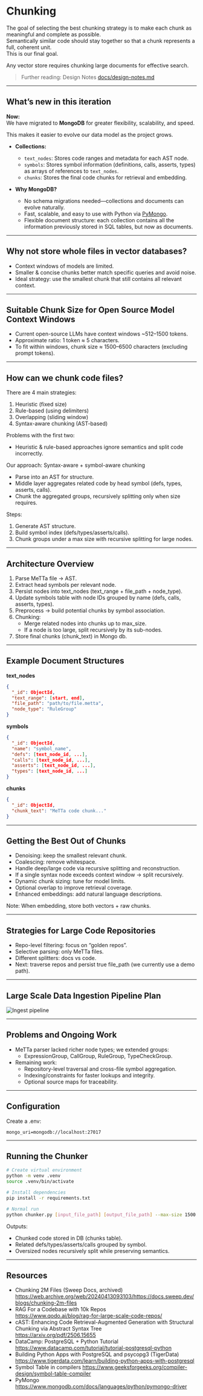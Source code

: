 # Chunking

The goal of selecting the best chunking strategy is to make each chunk as meaningful and complete as possible.  
Semantically similar code should stay together so that a chunk represents a full, coherent unit.  
This is our final goal.

Any vector store requires chunking large documents for effective search.

> Further reading: Design Notes [docs/design-notes.md](docs/design-notes.md)

---

## What’s new in this iteration

**Now:**  
We have migrated to **MongoDB** for greater flexibility, scalability, and speed.  

This makes it easier to evolve our data model as the project grows.

- **Collections:**  
  - `text_nodes`: Stores code ranges and metadata for each AST node.
  - `symbols`: Stores symbol information (definitions, calls, asserts, types) as arrays of references to `text_nodes`.
  - `chunks`: Stores the final code chunks for retrieval and embedding.

- **Why MongoDB?**
  - No schema migrations needed—collections and documents can evolve naturally.
  - Fast, scalable, and easy to use with Python via [PyMongo](https://www.mongodb.com/docs/languages/python/pymongo-driver).
  - Flexible document structure: each collection contains all the information previously stored in SQL tables, but now as documents.

---

## Why not store whole files in vector databases?

- Context windows of models are limited.
- Smaller & concise chunks better match specific queries and avoid noise.
- Ideal strategy: use the smallest chunk that still contains all relevant context.

---

## Suitable Chunk Size for Open Source Model Context Windows

- Current open-source LLMs have context windows ~512–1500 tokens.
- Approximate ratio: 1 token ≈ 5 characters.
- To fit within windows, chunk size ≈ 1500–6500 characters (excluding prompt tokens).

---

## How can we chunk code files?

There are 4 main strategies:

1. Heuristic (fixed size)  
2. Rule-based (using delimiters)  
3. Overlapping (sliding window)  
4. Syntax-aware chunking (AST-based)

Problems with the first two:
- Heuristic & rule-based approaches ignore semantics and split code incorrectly.

Our approach: Syntax-aware + symbol-aware chunking
- Parse into an AST for structure.
- Middle layer aggregates related code by head symbol (defs, types, asserts, calls).
- Chunk the aggregated groups, recursively splitting only when size requires.

Steps:
1. Generate AST structure.
2. Build symbol index (defs/types/asserts/calls).
3. Chunk groups under a max size with recursive splitting for large nodes.

---

## Architecture Overview

1. Parse MeTTa file → AST.
2. Extract head symbols per relevant node.
3. Persist nodes into text_nodes (text_range + file_path + node_type).
4. Update symbols table with node IDs grouped by name (defs, calls, asserts, types).
5. Preprocess → build potential chunks by symbol association.
6. Chunking:
   - Merge related nodes into chunks up to max_size.
   - If a node is too large, split recursively by its sub-nodes.
7. Store final chunks (chunk_text) in Mongo db.

---

## Example Document Structures

**text_nodes**
```json
{
  "_id": ObjectId,
  "text_range": [start, end],
  "file_path": "path/to/file.metta",
  "node_type": "RuleGroup"
}
```

**symbols**
```json
{
  "_id": ObjectId,
  "name": "symbol_name",
  "defs": [text_node_id, ...],
  "calls": [text_node_id, ...],
  "asserts": [text_node_id, ...],
  "types": [text_node_id, ...]
}
```

**chunks**
```json
{
  "_id": ObjectId,
  "chunk_text": "MeTTa code chunk..."
}
```
---

## Getting the Best Out of Chunks

- Denoising: keep the smallest relevant chunk.
- Coalescing: remove whitespace.
- Handle deep/large code via recursive splitting and reconstruction.
- If a single syntax node exceeds context window → split recursively.
- Dynamic chunk sizing: tune for model limits.
- Optional overlap to improve retrieval coverage.
- Enhanced embeddings: add natural language descriptions.

Note: When embedding, store both vectors + raw chunks.

---

## Strategies for Large Code Repositories

- Repo-level filtering: focus on “golden repos”.
- Selective parsing: only MeTTa files.
- Different splitters: docs vs code.
- Next: traverse repos and persist true file_path (we currently use a demo path).

---

## Large Scale Data Ingestion Pipeline Plan

![Ingest pipeline](docs/ingest-pipeline.png)

---

## Problems and Ongoing Work

- MeTTa parser lacked richer node types; we extended groups:
  - ExpressionGroup, CallGroup, RuleGroup, TypeCheckGroup.
- Remaining work:
  - Repository-level traversal and cross-file symbol aggregation.
  - Indexing/constraints for faster lookups and integrity.
  - Optional source maps for traceability.

---

## Configuration

Create a .env:

```env
mongo_uri=mongodb://localhost:27017
```

---

## Running the Chunker

```bash
# Create virtual environment
python -m venv .venv
source .venv/bin/activate

# Install dependencies
pip install -r requirements.txt

# Normal run
python chunker.py [input_file_path] [output_file_path] --max-size 1500
```

Outputs:
- Chunked code stored in DB (chunks table).
- Related defs/types/asserts/calls grouped by symbol.
- Oversized nodes recursively split while preserving semantics.

---

## Resources

- Chunking 2M Files (Sweep Docs, archived)  
  https://web.archive.org/web/20240413093103/https://docs.sweep.dev/blogs/chunking-2m-files
- RAG For a Codebase with 10k Repos  
  https://www.qodo.ai/blog/rag-for-large-scale-code-repos/
- cAST: Enhancing Code Retrieval-Augmented Generation with Structural Chunking via Abstract Syntax Tree  
  https://arxiv.org/pdf/2506.15655
- DataCamp: PostgreSQL + Python Tutorial  
  https://www.datacamp.com/tutorial/tutorial-postgresql-python
- Building Python Apps with PostgreSQL and psycopg3 (TigerData)  
  https://www.tigerdata.com/learn/building-python-apps-with-postgresql
- Symbol Table in compilers
  https://www.geeksforgeeks.org/compiler-design/symbol-table-compiler
- PyMongo
  https://www.mongodb.com/docs/languages/python/pymongo-driver 